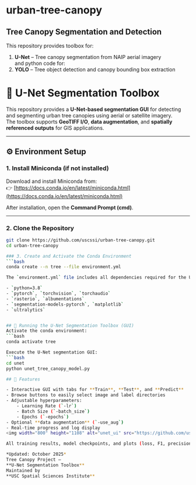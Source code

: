 # urban-tree-canopy

## Tree Canopy Segmentation and Detection

This repository provides toolbox for:
1. **U-Net** – Tree canopy segmentation from NAIP aerial imagery  
                and python code for:
2. **YOLO** – Tree object detection and canopy bounding box extraction  


# 🌳 U-Net Segmentation Toolbox

This repository provides a **U-Net-based segmentation GUI** for detecting and segmenting urban tree canopies using aerial or satellite imagery.  
The toolbox supports **GeoTIFF I/O**, **data augmentation**, and **spatially referenced outputs** for GIS applications.

---

## ⚙️ Environment Setup

### 1. Install Miniconda (if not installed)
Download and install Miniconda from:  
👉 [https://docs.conda.io/en/latest/miniconda.html](https://docs.conda.io/en/latest/miniconda.html)

After installation, open the **Command Prompt (cmd)**.

---

### 2. Clone the Repository
```bash
git clone https://github.com/uscssi/urban-tree-canopy.git
cd urban-tree-canopy

### 3. Create and Activate the Conda Environment
```bash
conda create --n tree --file environment.yml

The `environment.yml` file includes all dependencies required for the U-Net segmentation toolbox:

- `python=3.8`
- `pytorch`, `torchvision`, `torchaudio`
- `rasterio`, `albumentations`
- `segmentation-models-pytorch`, `matplotlib`
- `ultralytics`


## 🌱 Running the U-Net Segmentation Toolbox (GUI)
Activate the conda environment:
```bash
conda activate tree

Execute the U-Net segmentation GUI:
```bash
cd unet
python unet_tree_canopy_model.py

## 🧭 Features

- Interactive GUI with tabs for **Train**, **Test**, and **Predict**
- Browse buttons to easily select image and label directories
- Adjustable hyperparameters:
    - Learning Rate (`-lr`)
    - Batch Size (`-batch_size`)
    - Epochs (`-epochs`)
- Optional **data augmentation** (`-use_aug`)
- Real-time progress and log display
<img width="800" height="1108" alt="unet_ui" src="https://github.com/user-attachments/assets/c1124811-f986-4de8-9186-09f6a3c13051" />

All training results, model checkpoints, and plots (loss, F1, precision-recall) are automatically saved in structured directories.

*Updated: October 2025*
Tree Canopy Project —
**U-Net Segmentation Toolbox**
Maintained by
**USC Spatial Sciences Institute**

